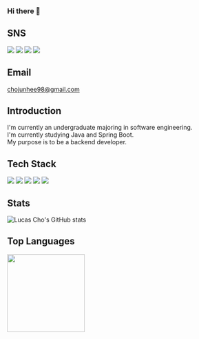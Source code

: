 ### Hi there 👋
## SNS
<a href="https://www.linkedin.com/in/lucas-cho-8081b4264/" target="_blank"><img src="https://img.shields.io/badge/Lucas Cho-0A66C2?style=plastic&logo=linkedin&logoColor=000000"/></a>
<a href="https://www.instagram.com/lcscho/" target="_blank"><img src="https://img.shields.io/badge/lcscho-E4405F?style=plastic&logo=instagram&logoColor=000000"/></a>
<a href="https://velog.io/@chocaprio" target="_blank"><img src="https://img.shields.io/badge/chocaprio-20C997?style=plastic&logo=Velog&logoColor=000000"/></a>
<a href="https://velog.io/@chocaprio" target="_blank"><img src="https://img.shields.io/badge/chocaprio-20C997?style=plastic&logo=Velog&logoColor=000000"/></a>

## Email
chojunhee98@gmail.com

## Introduction
I'm currently an undergraduate majoring in software engineering.<br/>
I'm currently studying Java and Spring Boot.<br/>
My purpose is to be a backend developer.

## Tech Stack

<img src="https://img.shields.io/badge/Java-007396?style=plastic&logo=Java&logoColor=000000"/></a>
<img src="https://img.shields.io/badge/SpringBoot-6DB33F?style=plastic&logo=springboot&logoColor=000000"/></a>
<img src="https://img.shields.io/badge/Spring-6DB33F?style=plastic&logo=spring&logoColor=000000"/></a>
<img src="https://img.shields.io/badge/MySQL-4479A1?style=plastic&logo=mysql&logoColor=000000"/></a>
<img src="https://img.shields.io/badge/GitHub-181717?style=plastic&logo=github&logoColor=000000"/></a>

## Stats
![Lucas Cho's GitHub stats](https://github-readme-stats.vercel.app/api?username=lcscho&show_icons=true&theme=dark)

## Top Languages

<a href="https://github.com/lcscho"><img align="center" style="height:180px" src="https://github-readme-stats.vercel.app/api/top-langs/?username=lcscho&layout=compact&theme=nord&hide_border=true" /></a> 
<!--
**LcsCho/LcsCho** is a ✨ _special_ ✨ repository because its `README.md` (this file) appears on your GitHub profile.

Here are some ideas to get you started:


- 🔭 I’m currently working on ...
- 🌱 I’m currently learning ...
- 👯 I’m looking to collaborate on ...
- 🤔 I’m looking for help with ...
- 💬 Ask me about ...
- 📫 How to reach me: ...
- 😄 Pronouns: ...
- ⚡ Fun fact: ...
-->
